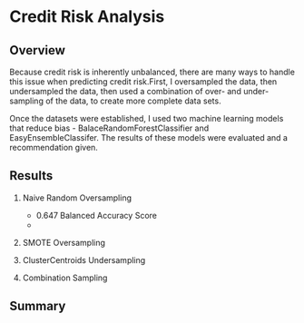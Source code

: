 # Credit Risk Analysis

## Overview
Because credit risk is inherently unbalanced, there are many ways to handle this issue when predicting credit risk.First, I oversampled the data, then undersampled the data, then used a combination of over- and under-sampling of the data, to create more complete data sets.  

Once the datasets were established, I used two machine learning models that reduce bias - BalaceRandomForestClassifier and EasyEnsembleClassifer.  The results of these models were evaluated and a recommendation given.

## Results
1. Naive Random Oversampling
     * 0.647 Balanced Accuracy Score
     * 
2. SMOTE Oversampling

3. ClusterCentroids Undersampling

4. Combination Sampling




## Summary






